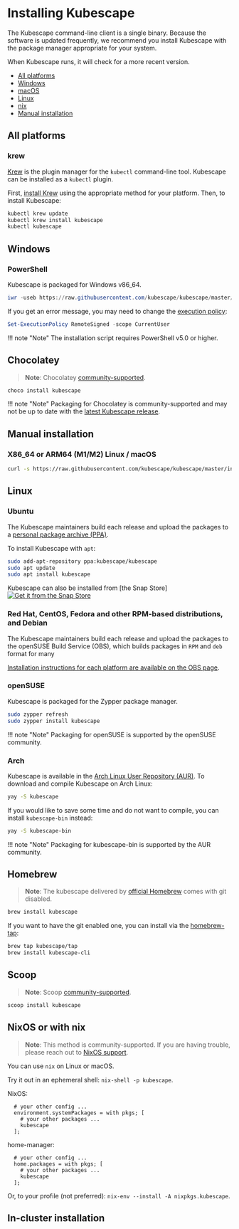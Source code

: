 # Installing Kubescape

The Kubescape command-line client is a single binary. Because the software is updated frequently, we recommend you install Kubescape with the package manager appropriate for your system.  

When Kubescape runs, it will check for a more recent version.

* [All platforms](#all-platforms)
* [Windows](#install-on-windows)
* [macOS](#install-on-macos)
* [Linux](#install-on-linux)
* [nix](#install-on-nixos-or-with-nix-community)
* [Manual installation](#manual-installation)


## All platforms

### krew

[Krew](https://krew.sigs.k8s.io/) is the plugin manager for the `kubectl` command-line tool.  Kubescape can be installed as a `kubectl` plugin.

First, [install Krew](https://krew.sigs.k8s.io/docs/user-guide/setup/install/) using the appropriate method for your platform. Then, to install Kubescape:

```bash
kubectl krew update
kubectl krew install kubescape
kubectl kubescape
```

## Windows

### PowerShell 

Kubescape is packaged for Windows v86_64. 

```powershell
iwr -useb https://raw.githubusercontent.com/kubescape/kubescape/master/install.ps1 | iex
```

If you get an error message, you may need to change the [execution policy](https://learn.microsoft.com/en-us/powershell/module/microsoft.powershell.core/about/about_execution_policies?view=powershell-7.3):

```powershell
Set-ExecutionPolicy RemoteSigned -scope CurrentUser
```

!!! note "Note"
    The installation script requires PowerShell v5.0 or higher.

## Chocolatey
> **Note**: Chocolatey [community-supported](https://community.chocolatey.org/packages/kubescape).
```powershell
choco install kubescape
```

!!! note "Note"
    Packaging for Chocolatey is community-supported and may not be up to date with the [latest Kubescape release](https://github.com/kubescape/kubescape/tags).

## Manual installation

### X86_64 or ARM64 (M1/M2) Linux / macOS
```bash
curl -s https://raw.githubusercontent.com/kubescape/kubescape/master/install.sh | /bin/bash
```

## Linux

### Ubuntu

The Kubescape maintainers build each release and upload the packages to a [personal package archive (PPA)](https://help.launchpad.net/Packaging/PPA).

To install Kubescape with `apt`:

```bash
sudo add-apt-repository ppa:kubescape/kubescape
sudo apt update
sudo apt install kubescape
```

Kubescape can also be installed from [the Snap Store]
[![Get it from the Snap Store](https://snapcraft.io/static/images/badges/en/snap-store-white.svg)](https://snapcraft.io/kubescape)



### Red Hat, CentOS, Fedora and other RPM-based distributions, and Debian

The Kubescape maintainers build each release and upload the packages to the openSUSE Build Service (OBS), which builds packages in `RPM` and `deb` format for many

[Installation instructions for each platform are available on the OBS page](https://software.opensuse.org/download.html?project=home%3Akubescape&package=kubescape).

### openSUSE

Kubescape is packaged for the Zypper package manager.

```bash
sudo zypper refresh
sudo zypper install kubescape
```

!!! note "Note"
    Packaging for openSUSE is supported by the openSUSE community.

### Arch

Kubescape is available in the [Arch Linux User Repository (AUR)](https://aur.archlinux.org/). To download and compile Kubescape on Arch Linux:

```bash
yay -S kubescape
```

If you would like to save some time and do not want to compile, you can install `kubescape-bin` instead:

```bash
yay -S kubescape-bin
```

!!! note "Note"
    Packaging for kubescape-bin is supported by the AUR community.


## Homebrew
> **Note**: The kubescape delivered by [official Homebrew](https://formulae.brew.sh/formula/kubescape#default) comes with git disabled.

```bash
brew install kubescape
```

If you want to have the git enabled one, you can install via the [homebrew-tap](https://github.com/kubescape/homebrew-tap):
```bash
brew tap kubescape/tap
brew install kubescape-cli
```


## Scoop
> **Note**: Scoop [community-supported](https://scoop.sh/#/apps?q=kubescape&s=0&d=1&o=true&id=1f5ae05eaafe3e7a26505f0889101e0da91ffe91).
```powershell
scoop install kubescape
```



## NixOS or with nix
> **Note**: This method is community-supported. If you are having trouble, please reach out to [NixOS support](https://nixos.wiki/wiki/Support).

You can use `nix` on Linux or macOS.

Try it out in an ephemeral shell: `nix-shell -p kubescape`.

NixOS:

```
  # your other config ...
  environment.systemPackages = with pkgs; [
    # your other packages ...
    kubescape
  ];
```

home-manager:

```
  # your other config ...
  home.packages = with pkgs; [
    # your other packages ...
    kubescape
  ];
```

Or, to your profile (not preferred): `nix-env --install -A nixpkgs.kubescape`.

## In-cluster installation